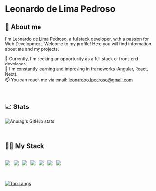 # Leonardo de Lima Pedroso

<div id="about_me"></div>

## 🚀 About me

I'm Leonardo de Lima Pedroso, a fullstack developer, with a passion for Web Development. Welcome to my profile! Here you will find information about me and my projects.

🔭 Currently, I'm seeking an opportunity as a full stack or front-end developer.<br>
🌱 I'm constantly learning and improving in frameworks (Angular, React, Next).<br>
📫 You can reach me via email: leonardoo.lpedroso@gmail.com

<br>

<div id="stats"></div>

## 📈 Stats
![Anurag's GitHub stats](https://github-readme-stats.vercel.app/api?username=Leoocds&show_icons=true&theme=dark)

<br>

<div id="stack"></div>

## 👩‍💻 My Stack

<div style="display: inline_block"><br>
  <a href="#"><img src="https://img.shields.io/badge/html5-%23E34F26.svg?style=for-the-badge&logo=html5&logoColor=white"></a>&nbsp;&nbsp;
  <a href="#"><img src="https://img.shields.io/badge/css3-%231572B6.svg?style=for-the-badge&logo=css3&logoColor=white"></a>&nbsp;&nbsp;
  <a href="#"><img src="https://img.shields.io/badge/javascript-%23323330.svg?style=for-the-badge&logo=javascript&logoColor=%23F7DF1E"></a>&nbsp;&nbsp;
  <a href="#"><img src="https://img.shields.io/badge/C%23-239120?style=for-the-badge&logo=c-sharp&logoColor=white"></a>&nbsp;&nbsp;
  <a href="#"><img src="https://img.shields.io/badge/python-3670A0?style=for-the-badge&logo=python&logoColor=ffdd54"></a>&nbsp;&nbsp;
  <a href="#"><img src="https://img.shields.io/badge/react-black?logo=react&style=for-the-badge"></a>&nbsp;&nbsp;
  <a href="#"><img src="https://img.shields.io/badge/Django-092E20?style=for-the-badge&logo=django&logoColor=white"></a>&nbsp;&nbsp;
</div>
<br>
<br>
                
[![Top Langs](https://github-readme-stats.vercel.app/api/top-langs/?username=Leoocds&layout=compact)](https://github.com/Leoocds/github-readme-stats)

